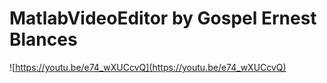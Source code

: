 # MatlabVideoEditor by Gospel Ernest Blances
![https://youtu.be/e74_wXUCcvQ](https://youtu.be/e74_wXUCcvQ)
